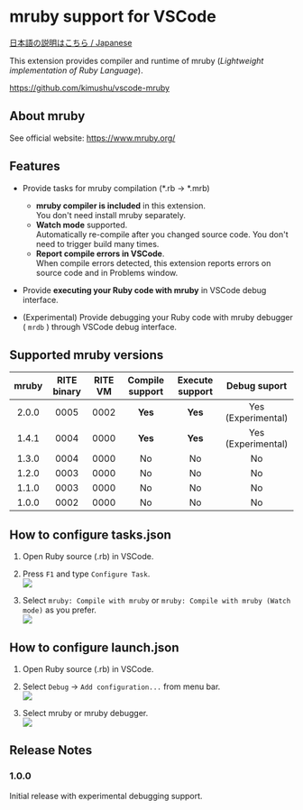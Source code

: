 # mruby support for VSCode

[日本語の説明はこちら / Japanese](https://github.com/kimushu/vscode-mruby/blob/master/README-ja.md)

This extension provides compiler and runtime of mruby (_Lightweight implementation of Ruby Language_).

https://github.com/kimushu/vscode-mruby

## About mruby

See official website: https://www.mruby.org/

## Features

* Provide tasks for mruby compilation (*.rb &rightarrow; *.mrb)
    * **mruby compiler is included** in this extension. \
      You don't need install mruby separately.
    * **Watch mode** supported. \
      Automatically re-compile after you changed source code. You don't need to trigger build many times.
    * **Report compile errors in VSCode**. \
      When compile errors detected, this extension reports errors on source code and in Problems window.

* Provide **executing your Ruby code with mruby** in VSCode debug interface.

* (Experimental) Provide debugging your Ruby code with mruby debugger ( `mrdb` ) through VSCode debug interface.

## Supported mruby versions

|mruby|RITE binary|RITE VM|Compile support|Execute support|Debug suport|
|:--:|:--:|:--:|:--:|:--:|:--:|
|2.0.0|0005|0002|**Yes**|**Yes**|Yes (Experimental)|
|1.4.1|0004|0000|**Yes**|**Yes**|Yes (Experimental)|
|1.3.0|0004|0000|No|No|No|
|1.2.0|0003|0000|No|No|No|
|1.1.0|0003|0000|No|No|No|
|1.0.0|0002|0000|No|No|No|

## How to configure tasks.json

1. Open Ruby source (.rb) in VSCode.

1. Press `F1` and type `Configure Task`. \
![](https://user-images.githubusercontent.com/1642194/52716366-f4a34a80-2fe1-11e9-9f98-b5a94442103d.png)

1. Select `mruby: Compile with mruby` or `mruby: Compile with mruby (Watch mode)` as you prefer. \
![](https://user-images.githubusercontent.com/1642194/52716215-a2622980-2fe1-11e9-90f4-5bd3e8637e9f.png)

## How to configure launch.json

1. Open Ruby source (.rb) in VSCode.

1. Select `Debug` &rightarrow; `Add configuration...` from menu bar. \
![](https://user-images.githubusercontent.com/1642194/52716548-51066a00-2fe2-11e9-9915-b7b410f8db15.png)

1. Select mruby or mruby debugger. \
![](https://user-images.githubusercontent.com/1642194/52716637-8b700700-2fe2-11e9-868e-02ce59c524fa.png)

## Release Notes

### 1.0.0

Initial release with experimental debugging support.
